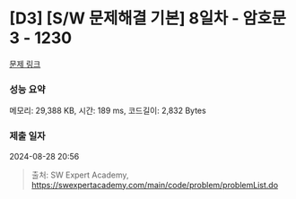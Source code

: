 # [D3] [S/W 문제해결 기본] 8일차 - 암호문3 - 1230 

[문제 링크](https://swexpertacademy.com/main/code/problem/problemDetail.do?contestProbId=AV14zIwqAHwCFAYD) 

### 성능 요약

메모리: 29,388 KB, 시간: 189 ms, 코드길이: 2,832 Bytes

### 제출 일자

2024-08-28 20:56



> 출처: SW Expert Academy, https://swexpertacademy.com/main/code/problem/problemList.do